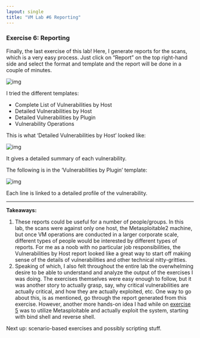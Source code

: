 ```yaml
---
layout: single
title: "VM Lab #6 Reporting"
---
```


### Exercise 6: Reporting


Finally, the last exercise of this lab! Here, I generate reports for the scans, which is a very easy process. Just click on “Report” on the top right-hand side and select the format and template and the report will be done in a couple of minutes.



![img](https://lh3.googleusercontent.com/ZpGheEqqqBBz4EXe_kpBlXOT53VAFcjTB8klJM-B25kArchWGE7Ob7_xKxncj7PExnRD16LVvqHRzrqPY_pX5pRWCSoWC6aUQjo5Jd7mQEsmeGbHs1cTGmVqoj3xR1bNkXPjOmlSE5Re1XU8lvxEhYM)



I tried the different templates: 

- Complete List of Vulnerabilities by Host
- Detailed Vulnerabilities by Host
- Detailed Vulnerabilities by Plugin
- Vulnerability Operations

This is what ‘Detailed Vulnerabilities by Host’ looked like: 



![img](https://lh4.googleusercontent.com/m2joVyGr3_9GPs2-a2YIiFvbCQdDu2NcQNQZcCFk2nNNiSWgPOATk9KlLm1U6iY0p9xc_9Qam4YPTsM-7k0XTbxbqz5T-R-QtEg3xN_oO4sRVgIpsdelyR1jmgq8v2bn8zz7nsrVuaoFX-rYUpI7zCY)

It gives a detailed summary of each vulnerability. 



The following is in the ‘Vulnerabilities by Plugin’ template:



![img](https://lh4.googleusercontent.com/GIlGs8jiTpSn1Xrjr8bxgkNfuzSdsgidUT8tgmzl70LEvCiIJXCCtJQG_WoDTM1FvxDSuVpMmPwOFJsD5jbUjVXxmtY4JzuNXq8zO41o4E_hIxpGyLEjMML7MWAMjaZc53DCLzyE_782ZBMxPAWMP1o)



Each line is linked to a detailed profile of the vulnerability. 



------



**Takeaways:** 

1. These reports could be useful for a number of people/groups. In this lab, the scans were against only one host, the Metasploitable2 machine, but once VM operations are conducted in a larger corporate scale, different types of people would be interested by different types of reports. For me as a noob with no particular job responsibilities, the Vulnerabilities by Host report looked like a great way to start off making sense of the details of vulnerabilities and other technical nitty-gritties. 
2. Speaking of which, I also felt throughout the entire lab the overwhelming desire to be able to understand and analyze the output of the exercises I was doing. The exercises themselves were easy enough to follow, but it was another story to actually grasp, say, why critical vulnerabilities are actually critical, and how they are actually exploited, etc. One way to go about this, is as mentioned, go through the report generated from this exercise. However, another more hands-on idea I had while on [exercise 5](https://areekang.github.io/eighth/) was to utilize Metasploitable and actually exploit the system, starting with bind shell and reverse shell. 

Next up: scenario-based exercises and possibly scripting stuff.
